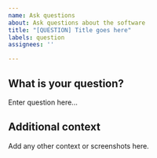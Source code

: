 ```yaml
---
name: Ask questions
about: Ask questions about the software
title: "[QUESTION] Title goes here"
labels: question
assignees: ''

---
```


## What is your question?
Enter question here...

## Additional context
Add any other context or screenshots here.
